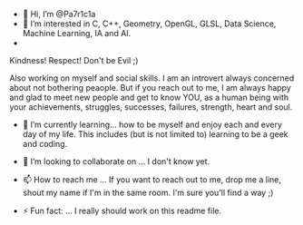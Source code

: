 - 👋 Hi, I’m @Pa7r1c1a
- 👀 I’m interested in C, C++, Geometry, OpenGL, GLSL, Data Science, Machine Learning, IA and AI.
- 
Kindness! Respect! Don't be Evil ;)

Also working on myself and social skills. I am an introvert always concerned about not bothering peaople. But if you reach out to me, I am always happy and glad to meet new people and get to know YOU, as a human being with your achievements, struggles, successes, failures, strength, heart and soul. 

- 🌱 I’m currently learning... how to be myself and enjoy each and every day of my life. This includes (but is not limited to) learning to be a geek and coding.
  
- 💞️ I’m looking to collaborate on ... I don't know yet.

- 📫 How to reach me ... If you want to reach out to me, drop me a line, shout my name if I'm in the same room. I'm sure you'll find a way ;)
  
- ⚡ Fun fact: ... I really should work on this readme file.

<!---
Pa7r1c1a/Pa7r1c1a is a ✨ special ✨ repository because its `README.md` (this file) appears on your GitHub profile.
You can click the Preview link to take a look at your changes.
--->
